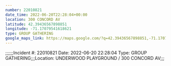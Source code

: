 ```yaml
---
number: 22010821
date_time: 2022-06-20T22:28:04+00:00
location: 300 CONCORD AV
latitude: 42.39436567898851
longitude: -71.17079541618621
type: GROUP GATHERING
google_maps_link: https://maps.google.com/?q=42.39436567898851,-71.17079541618621
---
```


;;;;;;Incident #: 22010821  Date: 2022-06-20 22:28:04   Type: GROUP GATHERING;;;Location: UNDERWOOD PLAYGROUND / 300 CONCORD AV;;;
